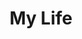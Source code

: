 ---
# file: !my-blog.md
layout: list
title: My Life
slug: my-life
menu: true
permalink: /my-life/
order: 6
sitemap: false
description: >
    Education Life.     

    1. 【2015.09 - 2019.06】 : Communication Engineering, School of Information Technology, Guangdong University of Technology, Guangzhou, China
    
	2. 【2019.09 - Now】 : Information and Communication Engineering, School of Information Technology, Guangdong University of Technology, Guangzhou, China         

# accent_color: rgb(38,139,210)
accent_image: /assets/img/catagorys/justdoit.jpg
#   background: rgb(32,32,32)
#   overlay:    false 

---